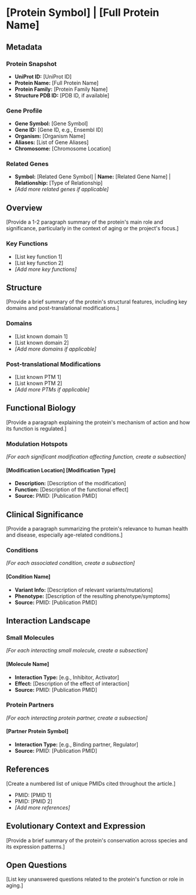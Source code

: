 # [Protein Symbol] | [Full Protein Name]

## Metadata

### Protein Snapshot
- **UniProt ID:** [UniProt ID]
- **Protein Name:** [Full Protein Name]
- **Protein Family:** [Protein Family Name]
- **Structure PDB ID:** [PDB ID, if available]

### Gene Profile
- **Gene Symbol:** [Gene Symbol]
- **Gene ID:** [Gene ID, e.g., Ensembl ID]
- **Organism:** [Organism Name]
- **Aliases:** [List of Gene Aliases]
- **Chromosome:** [Chromosome Location]

### Related Genes
- **Symbol:** [Related Gene Symbol] | **Name:** [Related Gene Name] | **Relationship:** [Type of Relationship]
- *[Add more related genes if applicable]*

## Overview
[Provide a 1-2 paragraph summary of the protein's main role and significance, particularly in the context of aging or the project's focus.]

### Key Functions
- [List key function 1]
- [List key function 2]
- *[Add more key functions]*

## Structure
[Provide a brief summary of the protein's structural features, including key domains and post-translational modifications.]

### Domains
- [List known domain 1]
- [List known domain 2]
- *[Add more domains if applicable]*

### Post-translational Modifications
- [List known PTM 1]
- [List known PTM 2]
- *[Add more PTMs if applicable]*

## Functional Biology
[Provide a paragraph explaining the protein's mechanism of action and how its function is regulated.]

### Modulation Hotspots
*[For each significant modification affecting function, create a subsection]*
#### [Modification Location] [Modification Type]
- **Description:** [Description of the modification]
- **Function:** [Description of the functional effect]
- **Source:** PMID: [Publication PMID]

## Clinical Significance
[Provide a paragraph summarizing the protein's relevance to human health and disease, especially age-related conditions.]

### Conditions
*[For each associated condition, create a subsection]*
#### [Condition Name]
- **Variant Info:** [Description of relevant variants/mutations]
- **Phenotype:** [Description of the resulting phenotype/symptoms]
- **Source:** PMID: [Publication PMID]

## Interaction Landscape

### Small Molecules
*[For each interacting small molecule, create a subsection]*
#### [Molecule Name]
- **Interaction Type:** [e.g., Inhibitor, Activator]
- **Effect:** [Description of the effect of interaction]
- **Source:** PMID: [Publication PMID]

### Protein Partners
*[For each interacting protein partner, create a subsection]*
#### [Partner Protein Symbol]
- **Interaction Type:** [e.g., Binding partner, Regulator]
- **Source:** PMID: [Publication PMID]

## References
[Create a numbered list of unique PMIDs cited throughout the article.]
- PMID: [PMID 1]
- PMID: [PMID 2]
- *[Add more references]*

## Evolutionary Context and Expression
[Provide a brief summary of the protein's conservation across species and its expression patterns.]

## Open Questions
[List key unanswered questions related to the protein's function or role in aging.]
